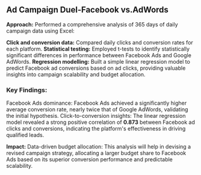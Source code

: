 ## Ad Campaign Duel-Facebook vs.AdWords


**Approach:** Performed a comprehensive analysis of 365 days of daily campaign data using Excel:

**Click and conversion data:** Compared daily clicks and conversion rates for each platform.
**Statistical testing:** Employed t-tests to identify statistically significant differences in performance between Facebook Ads and Google AdWords.
**Regression modelling:** Built a simple linear regression model to predict Facebook ad conversions based on ad clicks, providing valuable insights into campaign scalability and budget allocation.


### Key Findings:

Facebook Ads dominance: Facebook Ads achieved a significantly higher average conversion rate, nearly twice that of Google AdWords, validating the initial hypothesis.
Click-to-conversion insights: The linear regression model revealed a strong positive correlation of **0.873** between Facebook ad clicks and conversions, indicating the platform's effectiveness in driving qualified leads.

**Impact:**
Data-driven budget allocation: This analysis will help in devising a revised campaign strategy, allocating a larger budget share to Facebook Ads based on its superior conversion performance and predictable scalability.
